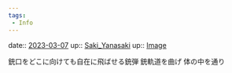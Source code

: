 ```yaml
---
tags:
 - Info
---
```


date:: [2023-03-07](/Daily_Note/2023-03-07.md)
up:: [Saki_Yanasaki](Bar/Novel/Nacaria/Saki_Yanasaki.md)
up:: [Image](Bar/Novel/Topics/Image.md)

銃口をどこに向けても自在に飛ばせる銃弾
銃軌道を曲げ
体の中を通り

